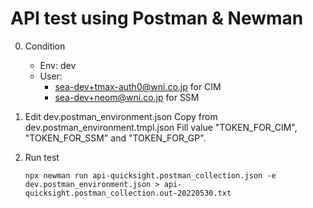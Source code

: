 # API test using Postman & Newman

0. Condition
    - Env: dev
    - User:
        - sea-dev+tmax-auth0@wni.co.jp for CIM
        - sea-dev+neom@wni.co.jp for SSM

1. Edit dev.postman_environment.json
    Copy from dev.postman_environment.tmpl.json
    Fill value "TOKEN_FOR_CIM", "TOKEN_FOR_SSM" and "TOKEN_FOR_GP".

2. Run test
    ```
    npx newman run api-quicksight.postman_collection.json -e dev.postman_environment.json > api-quicksight.postman_collection.out-20220530.txt
    ```
